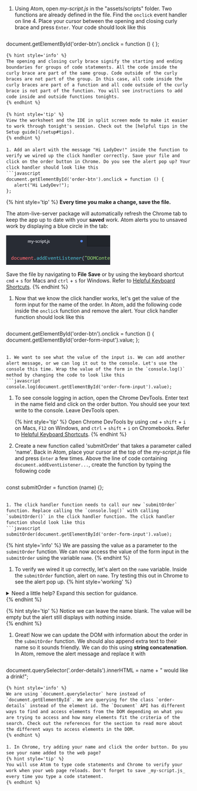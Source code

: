 1. Using Atom, open _my-script.js_ in the "assets/scripts" folder. Two functions are already defined in the file. Find the `onclick` event handler on line 4. Place your cursor between the opening and closing curly brace and press `Enter`. Your code should look like this
   ```javascript
document.getElementById('order-btn').onclick = function () {
};
   ```
   {% hint style='info' %}
The opening and closing curly brace signify the starting and ending boundaries for groups of code statements. All the code inside the curly brace are part of the same group. Code outside of the curly braces are not part of the group. In this case, all code inside the curly braces are part of a function and all code outside of the curly brace is not part of the function. You will see instructions to add code inside and outside functions tonights.
   {% endhint %}      

   {% hint style='tip' %}
View the worksheet and the IDE in split screen mode to make it easier to work through tonight's session. Check out the [helpful tips in the Setup guide](/setup#tips). 
   {% endhint %}

1. Add an alert with the message "Hi LadyDev!" inside the function to verify we wired up the click handler correctly. Save your file and click on the order button in Chrome. Do you see the alert pop up? Your click handler should look like this
   ```javascript
document.getElementById('order-btn').onclick = function () {
      alert("Hi LadyDev!");
};
   ```
   {% hint style='tip' %}
**Every time you make a change, save the file.** 

The atom-live-server package will automatically refresh the Chrome tab to keep the app up to date with your **saved** work. Atom alerts you to unsaved work by displaying a blue circle in the tab:

![](images/atom-save.png)

Save the file by navigating to **File** <i class="fa fa-long-arrow-right"></i> **Save** or by using the keyboard shortcut `cmd` + `s` for Macs and `ctrl` + `s` for Windows. Refer to [Helpful Keyboard Shortcuts](/references).
   {% endhint %}

1. Now that we know the click handler works, let's get the value of the form input for the name of the order. In Atom, add the following code inside the `onclick` function and remove the alert. Your click handler function should look like this
   ```javascript
document.getElementById('order-btn').onclick = function () {
      document.getElementById('order-form-input').value;
};
   ```

1. We want to see what the value of the input is. We can add another alert message, or we can log it out to the console. Let's use the console this time. Wrap the value of the form in the `console.log()` method by changing the code to look like this
   ```javascript
console.log(document.getElementById('order-form-input').value);
   ```

1. To see console logging in action, open the Chrome DevTools. Enter text in the name field and click on the order button. You should see your text write to the console. Leave DevTools open.

   {% hint style='tip' %}
Open Chrome DevTools by using `cmd` + `shift` + `i` on Macs, `F12` on Windows, and `ctrl` + `shift` + `i` on Chromebooks. Refer to [Helpful Keyboard Shortcuts](/references).
   {% endhint %}   

1. Create a new function called 'submitOrder' that takes a parameter called 'name'. Back in Atom, place your cursor at the top of the _my-script.js_ file and press `Enter` a few times. Above the line of code containing `document.addEventListener...`, create the function by typing the following code
   ```javascript
const submitOrder = function (name) {};
   ```

1. The click handler function needs to call our new `submitOrder` function. Replace calling the `console.log()` with calling `submitOrder()` in the click handler function. The click handler function should look like this
   ```javascript
submitOrder(document.getElementById('order-form-input').value);
   ```
   {% hint style='info' %}
We are passing the value as a parameter to the `submitOrder` function. We can now access the value of the form input in the `submitOrder` using the variable `name`. 
   {% endhint %}   

1. To verify we wired it up correctly, let's alert on the `name` variable. Inside the `submitOrder` function, alert on `name`. Try testing this out in Chrome to see the alert pop up.
   {% hint style='working' %}
<details>
<summary>
Need a little help? Expand this section for guidance. 
</summary> 
Change the <code>submitOrder</code> function to
<pre>
<code class="lang-javascript">
const submitOrder = function (name) {
      alert(name);
};
</code>
</pre>
</details>
   {% endhint %}

  {% hint style='tip' %}
Notice we can leave the name blank. The value will be empty but the alert still displays with nothing inside.  
  {% endhint %}   

1. Great! Now we can update the DOM with information about the order in the `submitOrder` function. We should also append extra text to their name so it sounds friendly. We can do this using **string concatenation**. In Atom, remove the alert message and replace it with
   ```javascript
document.querySelector('.order-details').innerHTML = name + " would like a drink!";
   ```
  {% hint style='info' %}
We are using `document.querySelector` here instead of `document.getElementById`. We are querying for the class `order-details` instead of the element id. The `Document` API has different ways to find and access elements from the DOM depending on what you are trying to access and how many elements fit the criteria of the search. Check out the references for the section to read more about the different ways to access elements in the DOM. 
  {% endhint %}   

1. In Chrome, try adding your name and click the order button. Do you see your name added to the web page?
   {% hint style='tip' %}
You will use Atom to type code statements and Chrome to verify your work when your web page reloads. Don't forget to save _my-script.js_ every time you type a code statement.
   {% endhint %}


